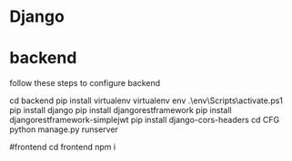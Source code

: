 # Django
# backend

follow these steps to configure backend

cd backend
pip install virtualenv
virtualenv env
.\env\Scripts\activate.ps1
pip install django
pip install djangorestframework
pip install djangorestframework-simplejwt
pip install django-cors-headers
cd CFG
python manage.py runserver

#frontend
cd frontend
npm i
